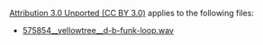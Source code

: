 [Attribution 3.0 Unported (CC BY 3.0)](https://creativecommons.org/licenses/by/3.0/) applies to the following files:
* [575854__yellowtree__d-b-funk-loop.wav](https://freesound.org/people/YellowTree/sounds/575854/)
